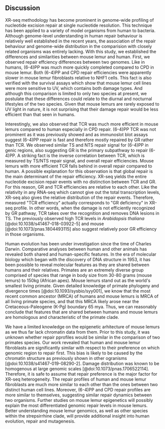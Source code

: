 ## Discussion

XR-seq methodology has become prominent in genome-wide profiling of nucleotide excision repair at single nucleotide resolution. 
This technique has been applied to a variety of model organisms from human to bacteria. 
Although genome-level understanding in human repair behaviour is relatively well established in the recent years, the association of the repair behaviour and genome-wide distribution in the comparision with closely related organisms was entirely lacking.
With this study, we established the differences and similarities between mouse lemur and human.
First, we observed repair effciency differences between two genomes. 
Like in humans, (6-4)PP was much more quickly completed compared to CPD in mouse lemur. 
Both (6-4)PP and CPD repair efficiencies were apparently slower in mouse lemur fibroblasts relative to NHF1 cells. 
This fact is also verified with the survival assays which show that mouse lemur cell lines were more sensitive to UV, which contains both damage types. 
And although this comparison is limited to only two species at present, we postulate that these differences could relate to the diurnal and nocturnal lifestyles of the two species. 
Given that mouse lemurs are rarely exposed to UV light in nature, it is not surprising that their damage repair would be less efficient than that seen in humans.

Interestingly, we also observed that TCR was much more efficient in mouse lemurs compared to human especially in CPD repair. 
(6-4)PP TCR was not prominent as it was previously showed and as immunoslot blot assays suggest (6-4)PP repair is fast and therefore mostly repaired by GR rather than TCR. 
We observed similar TS and NTS repair signal for (6-4)PP in genic regions, also suggesting GR is the primary subpathway to repair (6-4)PP.
A striking fact is the inverse correlation between TCR, which is measured by TS/NTS repair signal, and overall repair efficiencies.
Mouse lemurs with more efficient TCR falls behind in overall repair compared to human. 
A possible explanation for this observation is that global repair is the main determinant of the repair efficiency. 
XR-seq yields the entire nucleotide excision repair events with no distinction between TCR and GR. 
For this reason, GR and TCR efficiencies are relative to each other.
Like the relativity in any RNA-seq which cannot give out the total transcription levels, XR-seq also gives the relative distribution of the repair events. 
Therefore, measured "TCR efficiency" actually corresponds to "GR deficiency" in XR-seq profile.
In other words, when the damage is not efficiently recognized by GR pathway, TCR takes over the recognition and removes DNA lesions in TS.
The previously observed high TCR levels in *Arabidopsis thaliana* [@doi:10.1038/s41467-018-03922-5] and mouse [@doi:10.1073/pnas.1804493115] also suggest relatively poor GR efficiency in those organisms.

Human evolution has been under investigation since the time of Charles Darwin. 
Comparative analyses between human and other animals has revealed both shared and human-specific features. 
In the era of molecular biology which began with the discovery of DNA structure in 1953, it has been possible to reveal molecular features as they are shared between humans and their relatives. 
Primates are an extremely diverse group comprised of species that range in body size from 30-80 grams (mouse lemurs) to 150kg (African apes). 
Mouse lemurs stand out as the world's smallest living primate. 
Given detailed knowledge of primate phylogeny and divergence times [@doi:10.1093/sysbio/syy001], we know that the most recent common ancestor (MRCA) of humans and mouse lemurs is MRCA of all living primate species, and that this MRCA likely arose near the Cretaceous-Paleogene (K-Pg) boundary 65 mya. 
Thus, we can reasonably conclude that features that are shared between humans and mouse lemurs are homologous and characteristic of the primate clade.

We have a limited knowledge on the epigenetic arhitecture of mouse lemurs as we thus far lack chromatin data from them. 
Prior to this study, it was unknown whether repair pprofiles would be similar in the comparison of two primates species. 
Our work revealed that human and mouse lemur fibroblasts are significantly similar with respect to their preference on which genomic region to repair first. 
This bias is likely to be caused by the chromatin structure as previously shown in other ogranisms [@doi:10.1038/s41467-019-08290-2].
Damage distribution was known to be homogenous at large genomic scales [@doi:10.1073/pnas.1706522114]. 
Therefore, it is safe to assume that repair preference is the major factor for XR-seq heterogeneity.
The repair profiles of human and mouse lemur fibroblasts are much more similar to each other than the ones between two distinct human cell lines. 
Moreover, (6-4)PP and CPD repair profiles are more similar to themselves, suggesting similar repair dynamics between two organisms.
Further studies on mouse lemur epigenetics will possibly explain the most differentiated genomic repair levels in mouse lemurs. 
Better understanding mouse lemur genomics, as well as other species within the strepsirrhine clade, will provide additional insight into human evolution, repair and mutagenesis.





